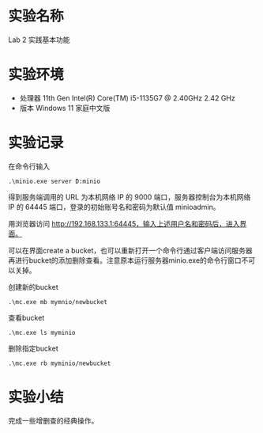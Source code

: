# 实验名称
Lab 2 实践基本功能

# 实验环境
* 处理器	11th Gen Intel(R) Core(TM) i5-1135G7 @ 2.40GHz   2.42 GHz
* 版本	Windows 11 家庭中文版


# 实验记录

在命令行输入

	.\minio.exe server D:minio

得到服务端调用的 URL 为本机网络 IP 的 9000 端口，服务器控制台为本机网络 IP 的 64445 端口，登录的初始账号名和密码为默认值 minioadmin。

用浏览器访问 http://192.168.133.1:64445，输入上述用户名和密码后，进入界面。

可以在界面create a bucket，也可以重新打开一个命令行通过客户端访问服务器再进行bucket的添加删除查看。注意原本运行服务器minio.exe的命令行窗口不可以关掉。

创建新的bucket

	.\mc.exe mb mymnio/newbucket

查看bucket

	.\mc.exe ls myminio

删除指定bucket

	.\mc.exe rb myminio/newbucket

# 实验小结
	
完成一些增删查的经典操作。